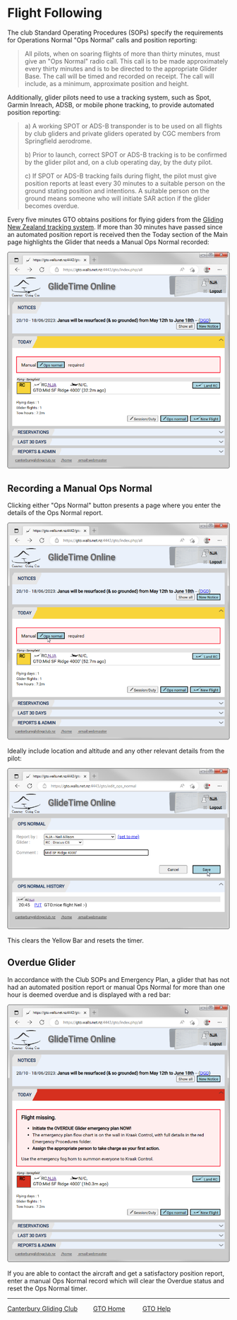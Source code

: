# Flight Following

The club Standard Operating Procedures (SOPs) specify the requirements for Operations Normal "Ops Normal" calls and position reporting:

> All pilots, when on soaring flights of more than thirty minutes, must give an "Ops Normal" radio call.
This call is to be made approximately every thirty minutes and is to be directed to the appropriate Glider Base. The call will be timed and recorded on receipt. The call will include, as a minimum, approximate position and height.

Additionally, glider pilots need to use a tracking system, such as Spot, Garmin Inreach, ADSB, or mobile phone tracking, to provide automated position reporting:

> a) A working SPOT or ADS-B transponder is to be used on all flights by club gliders and private gliders operated by CGC members from Springfield aerodrome.
>
> b) Prior to launch, correct SPOT or ADS-B tracking is to be confirmed by the glider pilot and, on a club operating day, by the duty pilot.
>
> c) If SPOT or ADS-B tracking fails during flight, the pilot must give position reports at least every 30 minutes to a suitable person on the ground stating position and intentions. A suitable person on the ground means someone who will initiate SAR action if the glider becomes overdue.

Every five minutes GTO obtains positions for flying giders from the [Gliding New Zealand tracking system](https://gliding.net.nz/tracking).  If more than 30 minutes have passed since an automated position report is received then the Today section of the Main page highlights the Glider that needs a Manual Ops Normal recorded:

![Manual Ops normal required](./assets/images/GTO_YellowBar_Manual_OpsNormal.png)

## Recording a Manual Ops Normal

Clicking either "Ops Normal" button presents a page where you enter the details of the Ops Normal report.
  
![Click Ops Normal Button](./assets/images/GTO_YellowBar_Manual_OpsNormal_Button.png)

Ideally include location and altitude and any other relevant details from the pilot:

![Ops Normal Form](./assets/images/GTO_Ops_Normal.png)

This clears the Yellow Bar and resets the timer.

## Overdue Glider

In accordance with the Club SOPs and Emergency Plan, a glider that has not had an automated position report or manual Ops Normal for more than one hour is deemed overdue and is displayed with a red bar:

![Overdue Aircraft](./assets/images/GTO_Overdue.png)

If you are able to contact the aircraft and get a satisfactory position report, enter a manual Ops Normal record which will clear the Overdue status and reset the Ops Normal timer.

___
[Canterbury Gliding Club](https://canterburyglidingclub.nz/) &nbsp;&nbsp;&nbsp;&nbsp;&nbsp;&nbsp;&nbsp;&nbsp;[GTO Home](https://canterburyglidingclub.nz/gto) &nbsp;&nbsp;&nbsp;&nbsp;&nbsp;&nbsp;&nbsp;&nbsp; [GTO Help](https://gto.walls.net.nz:4443/gtodocs/)
